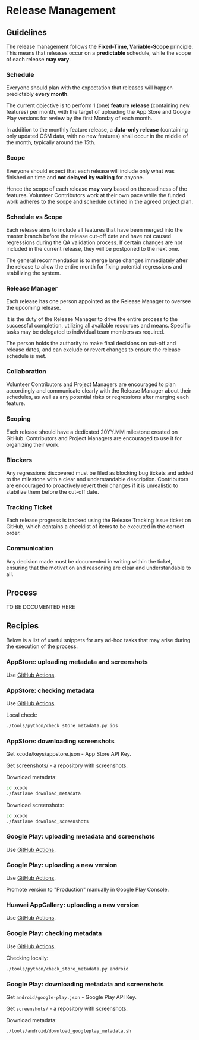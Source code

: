 # Release Management

## Guidelines

The release management follows the **Fixed-Time, Variable-Scope** principle. This means that releases occur on a **predictable** schedule, while the scope of each release **may vary**.

### Schedule

Everyone should plan with the expectation that releases will happen predictably **every month**.

The current objective is to perform 1 (one) **feature release** (containing new features) per month, with the target of uploading the App Store and Google Play versions for review by the first Monday of each month.

In addition to the monthly feature release, a **data-only release** (containing only updated OSM data, with no new features) shall occur in the middle of the month, typically around the 15th.

### Scope

Everyone should expect that each release will include only what was finished on time and **not delayed by waiting** for anyone.

Hence the scope of each release **may vary** based on the readiness of the features. Volunteer Contributors work at their own pace while the funded work adheres to the scope and schedule outlined in the agreed project plan.

### Schedule vs Scope

Each release aims to include all features that have been merged into the master branch before the release cut-off date and have not caused regressions during the QA validation process. If certain changes are not included in the current release, they will be postponed to the next one.

The general recommendation is to merge large changes immediately after the release to allow the entire month for fixing potential regressions and stabilizing the system.

### Release Manager

Each release has one person appointed as the Release Manager to oversee the upcoming release.

It is the duty of the Release Manager to drive the entire process to the successful completion, utilizing all available resources and means. Specific tasks may be delegated to individual team members as required.

The person holds the authority to make final decisions on cut-off and release dates, and can exclude or revert changes to ensure the release schedule is met.

### Collaboration

Volunteer Contributors and Project Managers are encouraged to plan accordingly and communicate clearly with the Release Manager about their schedules, as well as any potential risks or regressions after merging each feature.

### Scoping

Each release should have a dedicated 20YY.MM milestone created on GitHub. Contributors and Project Managers are encouraged to use it for organizing their work.

### Blockers

Any regressions discovered must be filed as blocking bug tickets and added to the milestone with a clear and understandable description. Contributors are encouraged to proactively revert their changes if it is unrealistic to stabilize them before the cut-off date.

### Tracking Ticket

Each release progress is tracked using the Release Tracking Issue ticket on GitHub, which contains a checklist of items to be executed in the correct order.

### Communication

Any decision made must be documented in writing within the ticket, ensuring that the motivation and reasoning are clear and understandable to all.

## Process

TO BE DOCUMENTED HERE

## Recipies

Below is a list of useful snippets for any ad-hoc tasks that may arise during the execution of the process.

### AppStore: uploading metadata and screenshots

Use [GitHub Actions](../.github/workflows/ios-release.yaml).

### AppStore: checking metadata

Use [GitHub Actions](../.github/workflows/ios-check.yaml).

Local check:

```bash
./tools/python/check_store_metadata.py ios
```

### AppStore: downloading screenshots

Get xcode/keys/appstore.json - App Store API Key.

Get screenshots/ - a repository with screenshots.

Download metadata:

```bash
cd xcode
./fastlane download_metadata
```

Download screenshots:

```bash
cd xcode
./fastlane download_screenshots
```

### Google Play: uploading metadata and screenshots

Use [GitHub Actions](../.github/workflows/android-release-metadata.yaml).

### Google Play: uploading a new version

Use [GitHub Actions](../.github/workflows/android-release.yaml).

Promote version to "Production" manually in Google Play Console.

### Huawei AppGallery: uploading a new version

Use [GitHub Actions](../.github/workflows/android-release.yaml).

### Google Play: checking metadata

Use [GitHub Actions](../.github/workflows/android-check.yaml).

Checking locally:

```bash
./tools/python/check_store_metadata.py android
```

### Google Play: downloading metadata and screenshots

Get `android/google-play.json` - Google Play API Key.

Get `screenshots/` - a repository with screenshots.

Download metadata:

```bash
./tools/android/download_googleplay_metadata.sh
```
